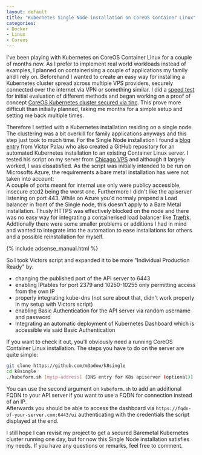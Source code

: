 ```yaml
---
layout: default
title: "Kubernetes Single Node installation on CoreOS Container Linux"
categories:
- Docker
- Linux
- Coreos
---
```


I've been playing with Kubernetes on CoreOS Container Linux for a couple of months now. As I prefer to implement real world workloads instead of examples, I planned on containerising a couple of applications my family and I rely on. Beforehand I wanted to create an easy way for installing a Kubernetes cluster spread across multiple VPS providers, securely connected over the internet via VPN or something similar. I did a [speed test][1] for initial evaluation of different methods and began working on a proof of concept [CoreOS Kubernetes cluster secured via tinc][2]. This prove more difficult than initially planned, taking me months for a simple setup and setting me back multiple times.  

Therefore I settled with a Kubernetes installation residing on a single node. The clustering was a bit overkill for family applications anyways and this step just took to much time. For the Single Node installation I found a [blog entry][3] from Victor Palau who also created a GitHub repository for an automated Kubernetes installation to an existing Container Linux server. I tested his script on my server from [Chicago VPS][cvpsaffi] and although it largely worked, I was dissatisfied. As the script was initially intended to be run on Microsofts Azure, the requirements a bare metal installation has were not taken into account:  
A couple of ports meant for internal use only were publicy accessible, insecure etcd2 being the worst one. Furthermore I didn't like the apiserver listening on port 443. While on Azure you'd normaly prepend a Load balancer in front of the Single node, this doesn't apply to a Bare Metal installation. Thusly HTTPS was effectively blocked on the node and there was no easy way for integrating a containerised load balancer like [Træfɪk][4]. Addtionally there were some smaller problems or additions I had in mind and wanted to integrate into the automation to ease installations for others and a possible reinstallation for myself.

<!--more-->

{% include adsense_manual.html %}

So I took Victors script and expanded it to be more "Individual Production Ready" by:

* changing the published port of the API server to 6443
* enabling IPtables for port 2379 and 10250-10255 only permitting access from the own IP
* properly integrating kube-dns (not sure about that, didn't work properly in my setup with Victors script)
* enabling Basic Authentication for the API server via random username and password
* integrating an automatic deployment of Kubernetes Dashboard which is accessible via said Basic Authentication

If you want to check it out, you'll obviously need a running CoreOS Container Linux installation. The steps you have to do on the server are quite simple:

```bash
git clone https://github.com/m3adow/k8single
cd k8single
./kubeform.sh [myip-address] [DNS entry for K8s apiserver (optional)]
```

You can use the second argument on `kubeform.sh` to add an additional FQDN to your API server if you want to use a FQDN for connection instead of an IP.  
Afterwards you should be able to access the dashboard via `https://fqdn-of-your-server.com:6443/ui` authenticating with the credentials the script displayed at the end.

I still hope I can revisit my project to get a secured Baremetal Kubernetes cluster running one day, but for now this Single Node installation satisfies my needs. If you have any questions or remarks, feel free to comment.

[cvpsaffi]: https://billing.chicagovps.net/aff.php?aff=632
[1]: https://github.com/m3adow/coreos-secure-node-to-node
[2]: https://github.com/m3adow/coreos-kubernetes-tinc-cluster
[3]: https://victorpalau.net/2016/09/04/single-node-kubernetes-deployment/
[4]: https://traefik.io/
